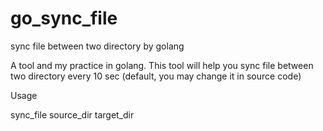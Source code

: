 go_sync_file
============

sync file between two directory by golang


A tool and my practice in golang. This tool will help you sync file between two directory every 10 sec (default, you may change it in source code)

Usage

sync_file source_dir target_dir
